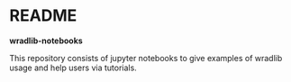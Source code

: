 # README #

**wradlib-notebooks**

This repository consists of jupyter notebooks to give examples of wradlib usage and help users via tutorials.
